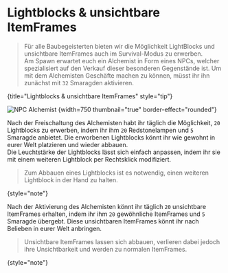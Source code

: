 
# Lightblocks & unsichtbare ItemFrames

> Für alle Baubegeisterten bieten wir die Möglichkeit LightBlocks und unsichtbare ItemFrames auch im
> Survival-Modus zu erwerben.\
> Am Spawn erwartet euch ein Alchemist in Form eines NPCs, welcher spezialisiert auf den Verkauf
> dieser besonderen Gegenstände ist. Um mit dem Alchemisten Geschäfte machen zu können, müsst ihr
> ihn
> zunächst mit `32` Smaragden aktivieren.
>
{title="Lightblocks & unsichtbare ItemFrames" style="tip"}

![NPC Alchemist](npc-alchemist-ulrich.png) {width=750 thumbnail="true"
border-effect="rounded"}

<tabs>
<tab title="Lightblocks" id="lightblocks">

<deflist>
<def title="Lightblocks" id="get-lightblocks">

Nach der Freischaltung des Alchemisten habt ihr täglich die Möglichkeit, `20` Lightblocks zu
erwerben, indem ihr ihm `20` Redstonelampen und `5` Smaragde anbietet.
Die erworbenen Lightblocks könnt ihr wie gewohnt in eurer Welt platzieren und wieder abbauen.\
Die Leuchtstärke der Lightblocks lässt sich einfach anpassen, indem ihr sie mit einem weiteren
Lightblock per Rechtsklick modifiziert.
</def>
</deflist>

> Zum Abbauen eines Lightblocks ist es notwendig, einen weiteren Lightblock in der Hand zu halten.
>
{style="note"}

</tab>
<tab title="Unsichtbare ItemFrames" id="invisible-itemframes">

<deflist>
<def title="Unsichtbare ItemFrames" id="get-invisible-itemframes">

Nach der Aktivierung des Alchemisten könnt ihr täglich `20` unsichtbare ItemFrames
erhalten, indem ihr ihm `20` gewöhnliche ItemFrames und `5` Smaragde übergebt. Diese unsichtbaren
ItemFrames könnt ihr nach Belieben in eurer Welt anbringen.
</def>
</deflist>

> Unsichtbare ItemFrames lassen sich abbauen, verlieren dabei jedoch ihre Unsichtbarkeit und werden
> zu normalen ItemFrames.
>
{style="note"}
</tab>
</tabs>
